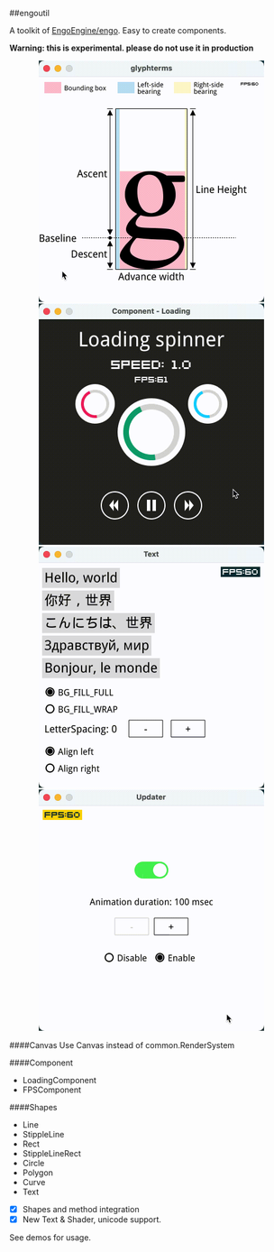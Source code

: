 ##engoutil

A toolkit of [EngoEngine/engo](https://github.com/EngoEngine/engo). Easy to create components.

**Warning: this is experimental. please do not use it in production**

<p align="center">
<img src="https://github.com/kayon/engoutil/raw/master/images/glyphterms.gif" width="400" height="428" alt="glyphterms">
<img src="https://github.com/kayon/engoutil/raw/master/images/loading.gif" width="400" height="428" alt="loading">
<img src="https://github.com/kayon/engoutil/raw/master/images/text.gif" width="400" height="428" alt="text">
<img src="https://github.com/kayon/engoutil/raw/master/images/updater.gif" width="400" height="428" alt="updater">
</p>

####Canvas 
Use Canvas instead of common.RenderSystem

####Component
- LoadingComponent
- FPSComponent

####Shapes
- Line
- StippleLine
- Rect
- StippleLineRect
- Circle
- Polygon
- Curve
- Text 


- [x] Shapes and method integration   
- [x] New Text & Shader, unicode support.

See demos for usage.

